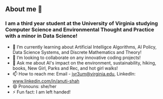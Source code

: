 ## About me 👋

### I am a third year student at the University of Virginia studying Computer Science and Environmental Thought and Practice with a minor in Data Science! 

- 🌱 I’m currently learning about Artificial Intelligce Algorithms, AI Policy, Data Science Systems, and Discrete Mathematics and Theory!
- 👯 I’m looking to collaborate on any innovative coding projects!
- 💬 Ask me about AI's impact on the environment, sustainability, hiking, books, New Girl, Parks and Rec, and hot girl walks!
- 📫 How to reach me: Email - jyr3um@virginia.edu, LinkedIn: www.linkedin.com/in/anuti-shah
- 😄 Pronouns: she/her
- ⚡ Fun fact: I am left handed!
